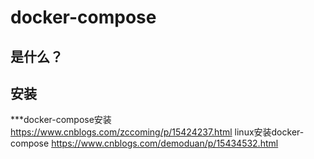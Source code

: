 

# docker-compose  

## 是什么？  
<!-- 

容器技术Docker、Docker-Compose、k8s的演变
https://www.jianshu.com/p/63feae362a8c

应该主动学习Docker-Compose还是k8s
https://blog.csdn.net/weixin_40814247/article/details/102942360

-->


## 安装
***docker-compose安装
https://www.cnblogs.com/zccoming/p/15424237.html
linux安装docker-compose
https://www.cnblogs.com/demoduan/p/15434532.html


